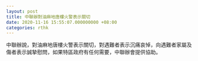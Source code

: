 ```yaml
---
layout: post
title: 中聯辦對油麻地唐樓火警表示關切
date: 2020-11-16 15:55:07.000000000 +08:00
categories: rthk
---
```


中聯辦說，對油麻地唐樓火警表示關切，對遇難者表示沉痛哀悼，向遇難者家屬及傷者表示誠摯慰問，如果特區政府有任何需要，中聯辦會提供協助。
